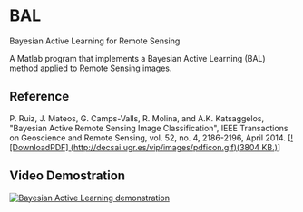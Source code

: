 # BAL
Bayesian Active Learning for Remote Sensing

A Matlab program that implements a Bayesian Active Learning (BAL) method applied to Remote Sensing images.

## Reference

P. Ruiz, J. Mateos, G. Camps-Valls, R. Molina, and A.K. Katsaggelos, "Bayesian Active Remote Sensing Image Classification", IEEE Transactions on Geoscience and Remote Sensing, vol. 52, no. 4, 2186-2196, April 2014. [[![DownloadPDF] (http://decsai.ugr.es/vip/images/pdficon.gif)(3804 KB.)](http://decsai.ugr.es/vip/files/journals/TGSRS13_BALRS.pdf)]

## Video Demostration

[![Bayesian Active Learning demonstration](http://decsai.ugr.es/vip/resources/BAL/thumbnail.png)](http://vimeo.com/38813135 "Bayesian Active Learning demonstration - Click to Watch!")
